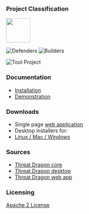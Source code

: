 ### Project Classification

<img src="assets/images/common/owasp_level_incubator.svg" width="66">

![Defenders](assets/images/common/owasp_defenders.svg)
![Builders](assets/images/common/owasp_builders.svg)

![Tool Project](assets/images/common/owasp_tool_project.svg)

### Documentation
* [Installation](http://docs.threatdragon.org/)
* [Demonstration](https://threatdragon.org/)

### Downloads
* Single page [web application](https://github.com/mike-goodwin/owasp-threat-dragon/archive/master.zip)
* Desktop installers for:
* [Linux / Mac / Windows](https://github.com/mike-goodwin/owasp-threat-dragon-desktop/releases)

### Sources
* [Threat Dragon core](https://github.com/mike-goodwin/owasp-threat-dragon-core)
* [Threat Dragon desktop](https://github.com/mike-goodwin/owasp-threat-dragon-desktop)
* [Threat Dragon web app](https://github.com/mike-goodwin/owasp-threat-dragon)

### Licensing
[Apache 2 License](https://www.apache.org/licenses/LICENSE-2.0)
